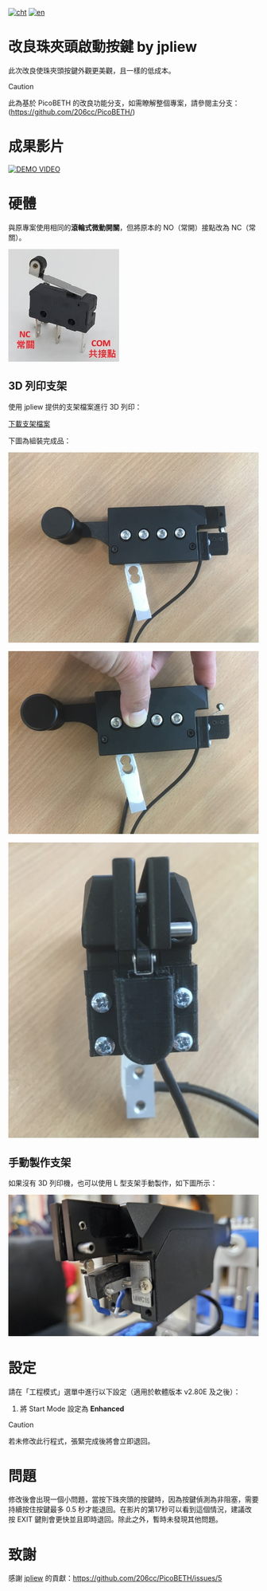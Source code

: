 [![cht](https://img.shields.io/badge/lang-cht-green.svg)](README.cht.md)
[![en](https://img.shields.io/badge/lang-en-red.svg)](README.md)

# 改良珠夾頭啟動按鍵 by jpliew

此次改良使珠夾頭按鍵外觀更美觀，且一樣的低成本。

> [!CAUTION]
> 此為基於 PicoBETH 的改良功能分支，如需瞭解整個專案，請參閱主分支：(https://github.com/206cc/PicoBETH/)

# 成果影片

[![DEMO VIDEO](https://img.youtube.com/vi/U8-CrL-Yr1A/0.jpg)](https://www.youtube.com/watch?v=U8-CrL-Yr1A)

# 硬體

與原專案使用相同的**滾輪式微動開關**，但將原本的 NO（常開）接點改為 NC（常關）。

![sw](docs/sw.jpg)

## 3D 列印支架

使用 jpliew 提供的支架檔案進行 3D 列印：

[下載支架檔案](https://github.com/user-attachments/files/17158580/BadmintonTensionClampSwitch.zip)

下圖為組裝完成品：

![final](docs/final1.jpg)

![final](docs/final2.jpg)

![final](docs/final3.jpg)

## 手動製作支架

如果沒有 3D 列印機，也可以使用 L 型支架手動製作，如下圖所示：

![bracket](docs/bracket.jpg)

# 設定

請在「工程模式」選單中進行以下設定（適用於軟體版本 v2.80E 及之後）：

1. 將 Start Mode 設定為 **Enhanced**  

> [!CAUTION]
> 若未修改此行程式，張緊完成後將會立即退回。

# 問題

修改後會出現一個小問題，當按下珠夾頭的按鍵時，因為按鍵偵測為非阻塞，需要持續按住按鍵最多 0.5 秒才能退回。在影片的第17秒可以看到這個情況，建議改按 EXIT 鍵則會更快並且即時退回。除此之外，暫時未發現其他問題。

# 致謝

感謝 [jpliew](https://github.com/jpliew) 的貢獻：https://github.com/206cc/PicoBETH/issues/5
